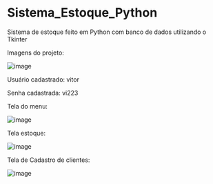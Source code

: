 # Sistema_Estoque_Python
Sistema de estoque feito em Python com banco de dados utilizando o Tkinter


Imagens do projeto:

![image](https://user-images.githubusercontent.com/108029211/184245194-28f44776-a83c-483e-b67c-b6da6ac0860b.png)

Usuário cadastrado: vitor

Senha cadastrada: vi223

Tela do menu:

![image](https://user-images.githubusercontent.com/108029211/184245365-5ebf1d90-2928-4cce-ac88-b4be69ccde33.png)


Tela estoque:

![image](https://user-images.githubusercontent.com/108029211/184245332-6608c548-4d6b-4165-9f9d-b702096561b8.png)

Tela de Cadastro de clientes:

![image](https://user-images.githubusercontent.com/108029211/184245436-0b540a0b-1ca1-4fe8-a561-efeb933b3d48.png)
